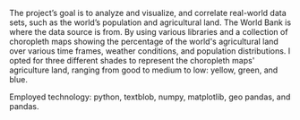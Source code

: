 The project’s goal is to analyze and visualize, and correlate real-world data sets, such as the world’s population and agricultural land. The World Bank is where the data source is from. By using various libraries and a collection of choropleth maps showing the percentage of the world's agricultural land over various time frames, weather conditions, and population distributions. I opted for three different shades to represent the choropleth maps' agriculture land, ranging from good to medium to low: yellow, green, and blue.

 Employed technology: python, textblob, numpy, matplotlib, geo pandas, and pandas.

